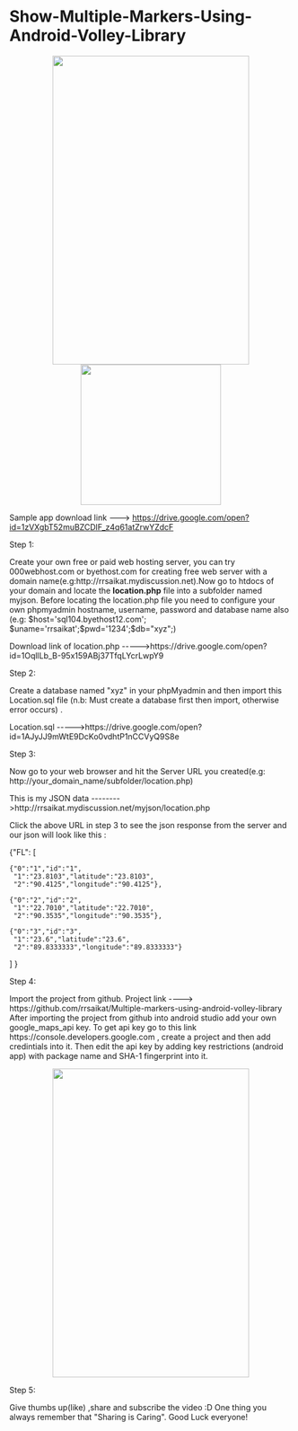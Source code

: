 # Show-Multiple-Markers-Using-Android-Volley-Library

<p align="center">
  <img src="https://github.com/rrsaikat/Multiple-markers-using-android-volley-library/raw/master/Screenshot_2018-04-16-09-05-04.png" height="550" width="350"/>
  <img src="your_relative_path_here_number_2_large_name" width="250"/>
</p>

Sample app download link ---> https://drive.google.com/open?id=1zVXgbT52muBZCDlF_z4q61atZrwYZdcF


<p>Step 1:</p>
<p>Create your own free or paid web hosting server, you can try 000webhost.com or byethost.com for creating free web server with a domain
name(e.g:http://rrsaikat.mydiscussion.net).Now go to htdocs of your domain and locate the <b>location.php</b> file into a subfolder named 
myjson. Before locating the location.php file you need to configure your own phpmyadmin hostname, username, password and database name 
also (e.g: $host='sql104.byethost12.com'; $uname='rrsaikat';$pwd='1234';$db="xyz";)</p>
<p>Download link of location.php ----->https://drive.google.com/open?id=1OqllLb_B-95x159ABj37TfqLYcrLwpY9</p>


<p>Step 2:</p>
<p>Create a database named "xyz" in your phpMyadmin and then import this Location.sql file (n.b: Must create a database first then import,
otherwise error occurs) .</p>
<p>Location.sql ----->https://drive.google.com/open?id=1AJyJJ9mWtE9DcKo0vdhtP1nCCVyQ9S8e</p>

<p>Step 3:</p>
<p>Now go to your web browser and hit the Server URL you created(e.g: http://your_domain_name/subfolder/location.php)</p>
<p>This is my JSON data -------->http://rrsaikat.mydiscussion.net/myjson/location.php </p>
<p>Click the above URL in step 3 to see the json response from the server and our json will look like this :</p>

{"FL":
 [

	{"0":"1","id":"1",
	 "1":"23.8103","latitude":"23.8103",
	 "2":"90.4125","longitude":"90.4125"},

	{"0":"2","id":"2",
	 "1":"22.7010","latitude":"22.7010",
	 "2":"90.3535","longitude":"90.3535"},

	{"0":"3","id":"3",
	 "1":"23.6","latitude":"23.6",
	 "2":"89.8333333","longitude":"89.8333333"}
 ]
}


<p>Step 4:</p>
<p>Import the project from github.
Project link ----> https://github.com/rrsaikat/Multiple-markers-using-android-volley-library
After importing the project from github into android studio add your own google_maps_api key. To get api key go to this link https://console.developers.google.com  , create a project and then add credintials into it. Then edit the api key by adding key restrictions (android app) with package name and SHA-1 fingerprint into it.</p>
<p align="center">
  <img src="https://github.com/rrsaikat/Multiple-markers-using-android-volley-library/raw/master/Capture.JPG" height="550" width="350"/>
</p>


<p>Step 5:</p>
<p>Give thumbs up(like) ,share and subscribe the video :D 
One thing you always remember that "Sharing is Caring". Good Luck everyone!</p>


